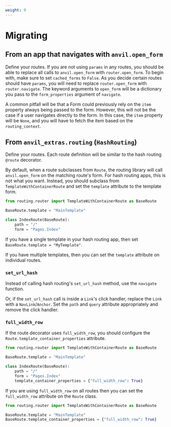 ```yaml
---
weight: 9
---
```


# Migrating

## From an app that navigates with `anvil.open_form`

Define your routes. If you are not using `params` in any routes, you should be able to replace all calls to `anvil.open_form` with `router.open_form`. To begin with, make sure to set `cached_forms` to `False`. As you decide certain routes should have `params`, you will need to replace `router.open_form` with `router.navigate`. The keyword arguments to `open_form` will be a dictionary you pass to the `form_properties` argument of `navigate`.

A common pitfall will be that a Form could previously rely on the `item` property always being passed to the form. However, this will not be the case if a user navigates directly to the form. In this case, the `item` property will be `None`, and you will have to fetch the item based on the `routing_context`.

## From `anvil_extras.routing` (`HashRouting`)

Define your routes. Each route definition will be similar to the hash routing `@route` decorator.

By default, when a route subclasses from `Route`, the routing library will call `anvil.open_form` on the matching route's form. For hash routing apps, this is not what you want. Instead, you should subclass from `TemplateWithContainerRoute` and set the `template` attribute to the template form.

```python
from routing.router import TemplateWithContainerRoute as BaseRoute

BaseRoute.template = "MainTemplate"

class IndexRoute(BaseRoute):
    path = "/"
    form = "Pages.Index"
```

If you have a single template in your hash routing app, then set `BaseRoute.template = "MyTemplate"`.

If you have multiple templates, then you can set the `template` attribute on individual routes.

### `set_url_hash`

Instead of calling hash routing's `set_url_hash` method, use the `navigate` function.

Or, if the `set_url_hash` call is inside a `Link`'s click handler, replace the `Link` with a `NavLink`/`Anchor`. Set the `path` and `query` attribute appropriately and remove the click handler.

### `full_width_row`

If the route decorator uses `full_width_row`, you should configure the `Route.template_container_properties` attribute.

```python
from routing.router import TemplateWithContainerRoute as BaseRoute

BaseRoute.template = "MainTemplate"

class IndexRoute(BaseRoute):
    path = "/"
    form = "Pages.Index"
    template_container_properties = {"full_width_row": True}
```

If you are using `full_width_row` on all routes then you can set the `full_width_row` attribute on the `Route` class.

```python
from routing.router import TemplateWithContainerRoute as BaseRoute

BaseRoute.template = "MainTemplate"
BaseRoute.template_container_properties = {"full_width_row": True}

```
